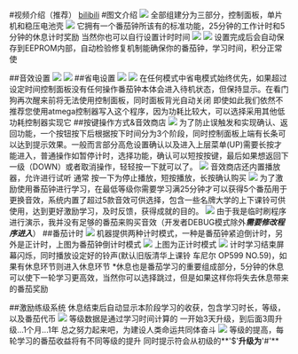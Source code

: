 #视频介绍（推荐）
[bilibili](https://www.bilibili.com/video/BV1Bf4y1S7gC? "bilibili")
#图文介绍
![](https://www.arduino.cn/data/attachment/forum/202004/23/232852mriwxgtfzckgxggk.jpg)
全部组建分为三部分，控制面板，单片机和稳压电池壳
![](https://www.arduino.cn/data/attachment/forum/202004/23/232859z1k0do58td0y0i00.jpg)
它拥有一个番茄钟所该有的标准功能，25分钟的工作计时和5分钟的休息计时奖励
当然你也可以自行设置计时时间
![](https://www.arduino.cn/data/attachment/forum/202004/23/233700ayiyrvnksah31ovi.png)
![](https://www.arduino.cn/data/attachment/forum/202004/23/233801voc6h6o621e5h2h2.png)
设置完成后会自动保存到EEPROM内部，自动检验修复机制能确保你的番茄钟，学习时间，积分正常使

##音效设置
![](https://www.arduino.cn/data/attachment/forum/202004/23/234114bj4tys7yk14x676k.png)
![](https://www.arduino.cn/data/attachment/forum/202004/23/234141pxzwbaaaw5zdc6jw.png)
##省电设置
![](https://www.arduino.cn/data/attachment/forum/202004/23/235102exp6lylx5l4cjc83.png)
![](https://www.arduino.cn/data/attachment/forum/202004/23/234251mjumsbidai4dsupm.png)
在任何模式中省电模式始终优先，如果超过设定时间控制面板没有任何操作番茄钟本体会进入待机状态，但保持显示。在看门狗再次醒来前将无法使用控制面板，同时面板背光自动关闭
即使如此我们依然不推荐您使用atmega控制器写入这个程序，因为功耗比较大，可以选择采用其他低功耗控制器实现它
##按键操作方式&音效商店
![](https://www.arduino.cn/data/attachment/forum/202004/23/235535klxyt2h3l2xhc33l.png)
为了防止误触发和实现确认、返回功能，一个按钮按下后根据按下时间分为3个阶段，同时控制面板上端有长条可以达到提示效果。一般而言部分高危设置确认以及进入上层菜单(UP)需要长按才能进入，普通操作如暂停计时，选择功能，确认可以短按按键，最后如果想返回下一级（DOWN）或者取消操作，轻轻按一下就可以了。
![](https://www.arduino.cn/data/attachment/forum/202004/24/000238dkjhheyngkhiekh0.png)
音效商店还内置播放器，允许进行试听
通常 按一下为停止播放，短按播放，长按确认购买
![](https://www.arduino.cn/data/attachment/forum/202004/24/000246d7nuxcbbibxzmk5c.png)
为了激励使用番茄钟进行学习，在最低等级你需要学习满25分钟才可以获得5个番茄用于更换音效，系统内置了超过5款音效可供选择，包含一些名牌大学的上下课铃可供使用，达到更好激励学习，及时反馈，获得成就的目的。
![](https://www.arduino.cn/data/attachment/forum/202004/24/000252n4ejie7no0mxy4fo.png)
由于我是临时刷程序进行演示，我并没有足够的番茄来购买音效（开发者DEBUG模式除外***需要修改程序进入***）
##番茄计时
![](https://www.arduino.cn/data/attachment/forum/202004/24/000939kttmk8blkaglba1e.png)
机器提供两种计时模式，一种是番茄钟紧迫倒计时，另外是正计时，上图为番茄钟倒计时模式
![](https://www.arduino.cn/data/attachment/forum/202004/24/000946vhb6msg684jcxu1q.png)
上图为正计时模式
![](https://www.arduino.cn/data/attachment/forum/202004/24/000954qmb5qtyqjbu4iqoi.png)
计时学习结束屏幕闪烁，同时播放设定好的铃声(默认旧版清华上课铃 车尼尔 OP599 NO.59)，如果有休息环节则进入休息环节
*休息也是番茄学习的重要组成部分，5分钟的休息可以使下一轮学习更高效，当然你可以选择跳过，但是如果这样你将失去休息带来的番茄奖励

##激励练级系统
休息结束后自动显示本阶段学习的收获，包含学习时长，等级，以及番茄代币
![](https://www.arduino.cn/data/attachment/forum/202004/24/001618u7w97nnepeerjp6n.png)
等级数据是通过学习时间计算的
一开始3天升级，到后面3周升级...1个月...1年
总之努力起来吧，为建设人类命运共同体奋斗
![](https://www.arduino.cn/data/attachment/forum/202004/24/001623vcu7eff227tt24cs.png)
等级的提高，每轮学习的番茄收益将有不同等级的提升
同时提示符会从初级的**'$'**升级为**'#'**
